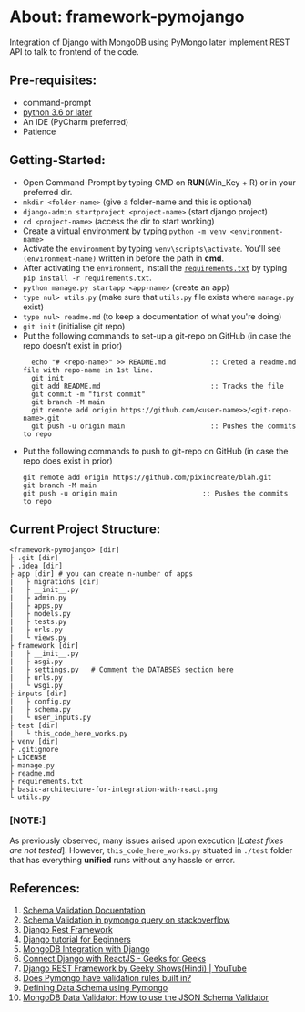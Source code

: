 # About: framework-pymojango
Integration of Django with MongoDB using PyMongo later implement REST API to talk to frontend of the code.  
  
## Pre-requisites:
- command-prompt
- [python 3.6 or later](https://www.python.org/downloads/)
- An IDE (PyCharm preferred)
- Patience

## Getting-Started:
- Open Command-Prompt by typing CMD on **RUN**(Win_Key + R) or in your preferred dir.
- `mkdir <folder-name>`  (give a folder-name and this is optional)
- `django-admin startproject <project-name>`  (start django project)
- `cd <project-name>`  (access the dir to start working)
- Create a virtual environment by typing `python -m venv <environment-name>`
- Activate the `environment` by typing `venv\scripts\activate`. You'll see `(environment-name)` written in before the path in **cmd**.
- After activating the `environment`, install the [`requirements.txt`](https://github.com/pixincreate/pymojango-integration/blob/main/requirements.txt) by typing `pip install -r requirements.txt`.
- `python manage.py startapp <app-name>`  (create an app)
- `type nul> utils.py` (make sure that `utils.py` file exists where `manage.py` exist)
- `type nul> readme.md` (to keep a documentation of what you're doing)
- `git init`  (initialise git repo)
- Put the following commands to set-up a git-repo on GitHub (in case the repo doesn't exist in prior)
  ```commandline
    echo "# <repo-name>" >> README.md           :: Creted a readme.md file with repo-name in 1st line.
    git init
    git add README.md                           :: Tracks the file
    git commit -m "first commit"
    git branch -M main
    git remote add origin https://github.com/<user-name>>/<git-repo-name>.git
    git push -u origin main                     :: Pushes the commits to repo
    ``` 
- Put the following commands to push to git-repo on GitHub (in case the repo does exist in prior)
    ```commandline
    git remote add origin https://github.com/pixincreate/blah.git
    git branch -M main
    git push -u origin main                     :: Pushes the commits to repo
    ```

## Current Project Structure:
```
<framework-pymojango> [dir]
├ .git [dir]
├ .idea [dir]
├ app [dir]	# you can create n-number of apps
|   ├ migrations [dir]
|   ├ __init__.py
|   ├ admin.py
|   ├ apps.py
|   ├ models.py
|   ├ tests.py
|   ├ urls.py
|   └ views.py
├ framework [dir]
|   ├ __init__.py
|   ├ asgi.py
|   ├ settings.py	# Comment the DATABSES section here
|   ├ urls.py
|   └ wsgi.py
├ inputs [dir]
|   ├ config.py
|   ├ schema.py
|   └ user_inputs.py
├ test [dir]
|   └ this_code_here_works.py
├ venv [dir]
├ .gitignore
├ LICENSE
├ manage.py
├ readme.md
├ requirements.txt
├ basic-architecture-for-integration-with-react.png
└ utils.py

```

### [NOTE:] 
As previously observed, many issues arised upon execution [_Latest fixes are not tested_]. However, `this_code_here_works.py` situated in `./test` folder that has everything **unified** runs without any hassle or error. 

## References:
1. [Schema Validation Docuentation](https://docs.mongodb.com/manual/core/schema-validation/)
2. [Schema Validation in pymongo query on stackoverflow](https://stackoverflow.com/questions/46569262/does-pymongo-have-validation-rules-built-in/51520384#51520384)
3. [Django Rest Framework](https://www.django-rest-framework.org/)
4. [Django tutorial for Beginners](https://data-flair.training/blogs/django-tutorial/)
5. [MongoDB Integration with Django](https://www.mongodb.com/compatibility/mongodb-and-django)
6. [Connect Django with ReactJS - Geeks for Geeks](https://www.geeksforgeeks.org/how-to-connect-django-with-reactjs/)
7. [Django REST Framework by Geeky Shows(Hindi) | YouTube](https://www.youtube.com/playlist?list=PLbGui_ZYuhijTKyrlu-0g5GcP9nUp_HlN)
8. [Does Pymongo have validation rules built in?](https://stackoverflow.com/questions/46569262/does-pymongo-have-validation-rules-built-in)
9. [Defining Data Schema using Pymongo](https://www.mongodb.com/community/forums/t/defining-data-schema-using-pymongo/8533/2)
10. [MongoDB Data Validator: How to use the JSON Schema Validator](https://www.percona.com/blog/2018/08/16/mongodb-how-to-use-json-schema-validator/)

